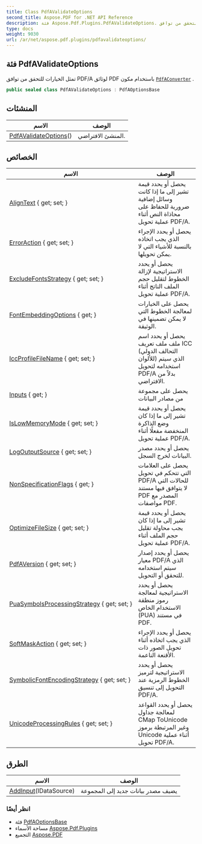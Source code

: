 ```yaml
---
title: Class PdfAValidateOptions
second_title: Aspose.PDF for .NET API Reference
description: فئة Aspose.Pdf.Plugins.PdfAValidateOptions. تمثل الخيارات للتحقق من توافق PDF/A لوثائق PDF باستخدام مكون PdfAConverter
type: docs
weight: 9030
url: /ar/net/aspose.pdf.plugins/pdfavalidateoptions/
---
```

## فئة PdfAValidateOptions

تمثل الخيارات للتحقق من توافق PDF/A لوثائق PDF باستخدام مكون [`PdfAConverter`](../pdfaconverter/) .

```csharp
public sealed class PdfAValidateOptions : PdfAOptionsBase
```

## المنشئات

| الاسم | الوصف |
| --- | --- |
| [PdfAValidateOptions](pdfavalidateoptions/)() | المنشئ الافتراضي. |

## الخصائص

| الاسم | الوصف |
| --- | --- |
| [AlignText](../../aspose.pdf.plugins/pdfaoptionsbase/aligntext/) { get; set; } | يحصل أو يحدد قيمة تشير إلى ما إذا كانت وسائل إضافية ضرورية للحفاظ على محاذاة النص أثناء عملية تحويل PDF/A. |
| [ErrorAction](../../aspose.pdf.plugins/pdfaoptionsbase/erroraction/) { get; set; } | يحصل أو يحدد الإجراء الذي يجب اتخاذه بالنسبة للأشياء التي لا يمكن تحويلها. |
| [ExcludeFontsStrategy](../../aspose.pdf.plugins/pdfaoptionsbase/excludefontsstrategy/) { get; set; } | يحصل أو يحدد الاستراتيجية لإزالة الخطوط لتقليل حجم الملف الناتج أثناء عملية تحويل PDF/A. |
| [FontEmbeddingOptions](../../aspose.pdf.plugins/pdfaoptionsbase/fontembeddingoptions/) { get; } | يحصل على الخيارات لمعالجة الخطوط التي لا يمكن تضمينها في الوثيقة. |
| [IccProfileFileName](../../aspose.pdf.plugins/pdfaoptionsbase/iccprofilefilename/) { get; set; } | يحصل أو يحدد اسم ملف ملف تعريف ICC (التحالف الدولي للألوان) الذي سيتم استخدامه لتحويل PDF/A بدلاً من الافتراضي. |
| [Inputs](../../aspose.pdf.plugins/pdfaoptionsbase/inputs/) { get; } | يحصل على مجموعة من مصادر البيانات |
| [IsLowMemoryMode](../../aspose.pdf.plugins/pdfaoptionsbase/islowmemorymode/) { get; set; } | يحصل أو يحدد قيمة تشير إلى ما إذا كان وضع الذاكرة المنخفضة مفعلًا أثناء عملية تحويل PDF/A. |
| [LogOutputSource](../../aspose.pdf.plugins/pdfaoptionsbase/logoutputsource/) { get; set; } | يحصل أو يحدد مصدر البيانات لخرج السجل. |
| [NonSpecificationFlags](../../aspose.pdf.plugins/pdfaoptionsbase/nonspecificationflags/) { get; } | يحصل على العلامات التي تتحكم في تحويل PDF/A للحالات التي لا يتوافق فيها مستند PDF المصدر مع مواصفات PDF. |
| [OptimizeFileSize](../../aspose.pdf.plugins/pdfaoptionsbase/optimizefilesize/) { get; set; } | يحصل أو يحدد قيمة تشير إلى ما إذا كان يجب محاولة تقليل حجم الملف أثناء عملية تحويل PDF/A. |
| [PdfAVersion](../../aspose.pdf.plugins/pdfaoptionsbase/pdfaversion/) { get; set; } | يحصل أو يحدد إصدار معيار PDF/A الذي سيتم استخدامه للتحقق أو التحويل. |
| [PuaSymbolsProcessingStrategy](../../aspose.pdf.plugins/pdfaoptionsbase/puasymbolsprocessingstrategy/) { get; set; } | يحصل أو يحدد الاستراتيجية لمعالجة رموز منطقة الاستخدام الخاص (PUA) في مستند PDF. |
| [SoftMaskAction](../../aspose.pdf.plugins/pdfaoptionsbase/softmaskaction/) { get; set; } | يحصل أو يحدد الإجراء الذي يجب اتخاذه أثناء تحويل الصور ذات الأقنعة الناعمة. |
| [SymbolicFontEncodingStrategy](../../aspose.pdf.plugins/pdfaoptionsbase/symbolicfontencodingstrategy/) { get; set; } | يحصل أو يحدد الاستراتيجية لترميز الخطوط الرمزية عند التحويل إلى تنسيق PDF/A. |
| [UnicodeProcessingRules](../../aspose.pdf.plugins/pdfaoptionsbase/unicodeprocessingrules/) { get; set; } | يحصل أو يحدد القواعد لمعالجة جداول CMap ToUnicode وغير المرتبطة برموز Unicode أثناء عملية تحويل PDF/A. |

## الطرق

| الاسم | الوصف |
| --- | --- |
| [AddInput](../../aspose.pdf.plugins/pdfaoptionsbase/addinput/)(IDataSource) | يضيف مصدر بيانات جديد إلى المجموعة |

### انظر أيضًا

* فئة [PdfAOptionsBase](../pdfaoptionsbase/)
* مساحة الأسماء [Aspose.Pdf.Plugins](../../aspose.pdf.plugins/)
* التجميع [Aspose.PDF](../../)